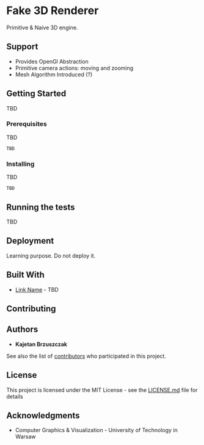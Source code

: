 # Fake 3D Renderer

Primitive & Naive 3D engine.  

## Support 

 * Provides OpenGl Abstraction 
 * Primitive camera actions: moving and zooming
 * Mesh Algorithm Introduced (?)
 

## Getting Started

TBD

### Prerequisites

TBD

```
TBD
```

### Installing

TBD

```
TBD
```

## Running the tests

TBD

## Deployment

Learning purpose. Do not deploy it.

## Built With

* [Link Name](http://localhost) - TBD

## Contributing


## Authors

* **Kajetan Brzuszczak** 

See also the list of [contributors](https://github.com/your/project/contributors) who participated in this project.

## License

This project is licensed under the MIT License - see the [LICENSE.md](LICENSE.md) file for details

## Acknowledgments

* Computer Graphics & Visualization - University of Technology in Warsaw
